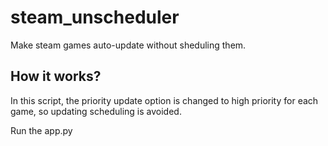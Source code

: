 # steam_unscheduler
Make steam games auto-update without sheduling them.

## How it works?
In this script, the priority update option is changed to high priority for each game, so updating scheduling is avoided.

Run the app.py
